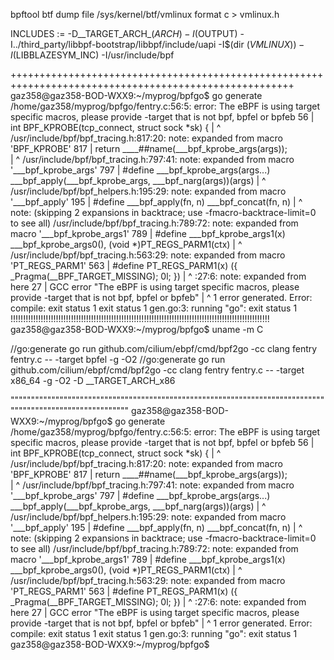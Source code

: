 bpftool btf dump file /sys/kernel/btf/vmlinux format c > vmlinux.h


INCLUDES := -D__TARGET_ARCH_$(ARCH) -I$(OUTPUT) -I../third_party/libbpf-bootstrap/libbpf/include/uapi -I$(dir $(VMLINUX)) -I$(LIBBLAZESYM_INC) -I/usr/include/bpf


+++++++++++++++++++++++++++++++++++++++++++++++++++++++++++++++++++++++++++++++++++++++++++++++++++++++
gaz358@gaz358-BOD-WXX9:~/myprog/bpfgo$ go generate
/home/gaz358/myprog/bpfgo/fentry.c:56:5: error: The eBPF is using target specific macros, please provide -target that is not bpf, bpfel or bpfeb
   56 | int BPF_KPROBE(tcp_connect, struct sock *sk) {
      |     ^
/usr/include/bpf/bpf_tracing.h:817:20: note: expanded from macro 'BPF_KPROBE'
  817 |         return ____##name(___bpf_kprobe_args(args));                        \
      |                           ^
/usr/include/bpf/bpf_tracing.h:797:41: note: expanded from macro '___bpf_kprobe_args'
  797 | #define ___bpf_kprobe_args(args...)     ___bpf_apply(___bpf_kprobe_args, ___bpf_narg(args))(args)
      |                                         ^
/usr/include/bpf/bpf_helpers.h:195:29: note: expanded from macro '___bpf_apply'
  195 | #define ___bpf_apply(fn, n) ___bpf_concat(fn, n)
      |                             ^
note: (skipping 2 expansions in backtrace; use -fmacro-backtrace-limit=0 to see all)
/usr/include/bpf/bpf_tracing.h:789:72: note: expanded from macro '___bpf_kprobe_args1'
  789 | #define ___bpf_kprobe_args1(x)          ___bpf_kprobe_args0(), (void *)PT_REGS_PARM1(ctx)
      |                                                                        ^
/usr/include/bpf/bpf_tracing.h:563:29: note: expanded from macro 'PT_REGS_PARM1'
  563 | #define PT_REGS_PARM1(x) ({ _Pragma(__BPF_TARGET_MISSING); 0l; })
      |                             ^
<scratch space>:27:6: note: expanded from here
   27 |  GCC error "The eBPF is using target specific macros, please provide -target that is not bpf, bpfel or bpfeb"
      |      ^
1 error generated.
Error: compile: exit status 1
exit status 1
gen.go:3: running "go": exit status 1
!!!!!!!!!!!!!!!!!!!!!!!!!!!!!!!!!!!!!!!!!!!!!!!!!!!!!!!!!!!!!!!!!!!!!!!!!!!!!!!!!!!!!!!!!!!!!!!!!!!!!!!
gaz358@gaz358-BOD-WXX9:~/myprog/bpfgo$ uname -m
С

//go:generate go run github.com/cilium/ebpf/cmd/bpf2go -cc clang fentry fentry.c -- -target bpfel -g -O2
//go:generate go run github.com/cilium/ebpf/cmd/bpf2go -cc clang fentry fentry.c -- -target x86_64 -g -O2 -D __TARGET_ARCH_x86


""""""""""""""""""""""""""""""""""""""""""""""""""""""""""""""""""""""""""""""""""""""""""""""""""""""""""
gaz358@gaz358-BOD-WXX9:~/myprog/bpfgo$ go generate
/home/gaz358/myprog/bpfgo/fentry.c:56:5: error: The eBPF is using target specific macros, please provide -target that is not bpf, bpfel or bpfeb
   56 | int BPF_KPROBE(tcp_connect, struct sock *sk) {
      |     ^
/usr/include/bpf/bpf_tracing.h:817:20: note: expanded from macro 'BPF_KPROBE'
  817 |         return ____##name(___bpf_kprobe_args(args));                        \
      |                           ^
/usr/include/bpf/bpf_tracing.h:797:41: note: expanded from macro '___bpf_kprobe_args'
  797 | #define ___bpf_kprobe_args(args...)     ___bpf_apply(___bpf_kprobe_args, ___bpf_narg(args))(args)
      |                                         ^
/usr/include/bpf/bpf_helpers.h:195:29: note: expanded from macro '___bpf_apply'
  195 | #define ___bpf_apply(fn, n) ___bpf_concat(fn, n)
      |                             ^
note: (skipping 2 expansions in backtrace; use -fmacro-backtrace-limit=0 to see all)
/usr/include/bpf/bpf_tracing.h:789:72: note: expanded from macro '___bpf_kprobe_args1'
  789 | #define ___bpf_kprobe_args1(x)          ___bpf_kprobe_args0(), (void *)PT_REGS_PARM1(ctx)
      |                                                                        ^
/usr/include/bpf/bpf_tracing.h:563:29: note: expanded from macro 'PT_REGS_PARM1'
  563 | #define PT_REGS_PARM1(x) ({ _Pragma(__BPF_TARGET_MISSING); 0l; })
      |                             ^
<scratch space>:27:6: note: expanded from here
   27 |  GCC error "The eBPF is using target specific macros, please provide -target that is not bpf, bpfel or bpfeb"
      |      ^
1 error generated.
Error: compile: exit status 1
exit status 1
gen.go:3: running "go": exit status 1
gaz358@gaz358-BOD-WXX9:~/myprog/bpfgo$ 
